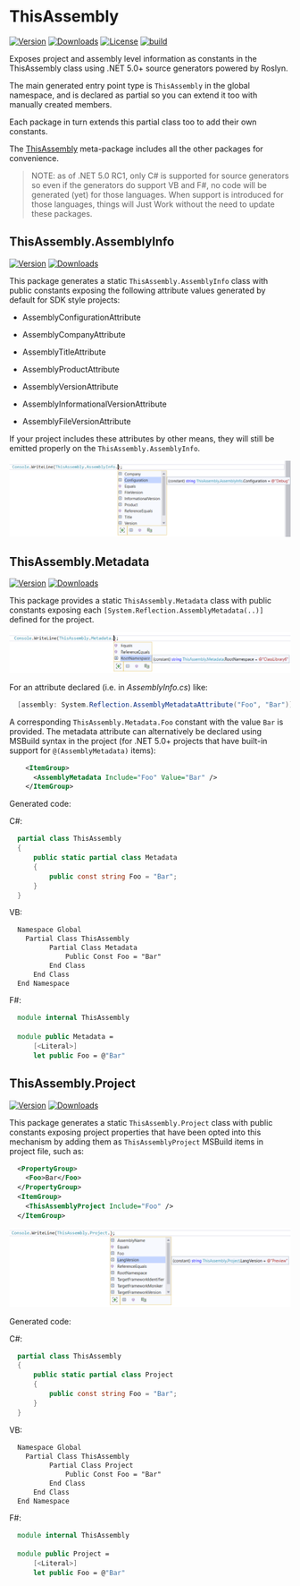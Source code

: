 # ThisAssembly

[![Version](https://img.shields.io/nuget/v/ThisAssembly.svg?color=royalblue)](https://www.nuget.org/packages/ThisAssembly)
[![Downloads](https://img.shields.io/nuget/dt/ThisAssembly.svg?color=green)](https://www.nuget.org/packages/ThisAssembly)
[![License](https://img.shields.io/github/license/kzu/ThisAssembly.svg?color=blue)](https://github.com//kzu/ThisAssembly/blob/main/LICENSE)
[![build](https://github.com/kzu/ThisAssembly/workflows/build/badge.svg)](https://github.com/kzu/ThisAssembly/actions)


Exposes project and assembly level information as constants in the ThisAssembly 
class using .NET 5.0+ source generators powered by Roslyn.

The main generated entry point type is `ThisAssembly` in the global namespace, 
and is declared as partial so you can extend it too with manually created members.

Each package in turn extends this partial class too to add their own constants.

The [ThisAssembly](https://nuget.org/packages/ThisAssembly) meta-package includes 
all the other packages for convenience.

> NOTE: as of .NET 5.0 RC1, only C# is supported for source generators
> so even if the generators do support VB and F#, no code will be generated 
> (yet) for those languages. When support is introduced for those languages,
> things will Just Work without the need to update these packages.

## ThisAssembly.AssemblyInfo

[![Version](https://img.shields.io/nuget/v/ThisAssembly.AssemblyInfo.svg?color=royalblue)](https://www.nuget.org/packages/ThisAssembly.AssemblyInfo)
[![Downloads](https://img.shields.io/nuget/dt/ThisAssembly.AssemblyInfo.svg?color=darkgreen)](https://www.nuget.org/packages/ThisAssembly.AssemblyInfo)

This package generates a static `ThisAssembly.AssemblyInfo` class with public 
constants exposing the following attribute values generated by default for SDK style projects:

* AssemblyConfigurationAttribute
* AssemblyCompanyAttribute
* AssemblyTitleAttribute
* AssemblyProductAttribute

* AssemblyVersionAttribute
* AssemblyInformationalVersionAttribute
* AssemblyFileVersionAttribute

If your project includes these attributes by other means, they will still be emitted properly 
on the `ThisAssembly.AssemblyInfo`.

![](img/ThisAssembly.AssemblyInfo.png)

## ThisAssembly.Metadata

[![Version](https://img.shields.io/nuget/v/ThisAssembly.Metadata.svg?color=royalblue)](https://www.nuget.org/packages/ThisAssembly.Metadata)
[![Downloads](https://img.shields.io/nuget/dt/ThisAssembly.Metadata.svg?color=darkgreen)](https://www.nuget.org/packages/ThisAssembly.Metadata)

This package provides a static `ThisAssembly.Metadata` class with public 
constants exposing each `[System.Reflection.AssemblyMetadata(..)]` defined for 
the project.

![](img/ThisAssembly.Metadata.png)

For an attribute declared (i.e. in *AssemblyInfo.cs*) like:

```csharp
  [assembly: System.Reflection.AssemblyMetadataAttribute("Foo", "Bar")]
```

A corresponding `ThisAssembly.Metadata.Foo` constant with the value `Bar` is provided. 
The metadata attribute can alternatively be declared using MSBuild syntax in the project 
(for .NET 5.0+ projects that have built-in support for `@(AssemblyMetadata)` items):

```xml
    <ItemGroup>
      <AssemblyMetadata Include="Foo" Value="Bar" />
    </ItemGroup>
```

Generated code:

C#:

```csharp
  partial class ThisAssembly
  {
      public static partial class Metadata
      {
          public const string Foo = "Bar";
      }
  }
```

VB:
```vbnet
  Namespace Global
    Partial Class ThisAssembly
          Partial Class Metadata
              Public Const Foo = "Bar"
          End Class
      End Class
  End Namespace
```

F#:
```fsharp
  module internal ThisAssembly

  module public Metadata =
      [<Literal>]
      let public Foo = @"Bar"
```

## ThisAssembly.Project

[![Version](https://img.shields.io/nuget/v/ThisAssembly.Project.svg?color=royalblue)](https://www.nuget.org/packages/ThisAssembly.Project)
[![Downloads](https://img.shields.io/nuget/dt/ThisAssembly.Project.svg?color=darkgreen)](https://www.nuget.org/packages/ThisAssembly.Project)

This package generates a static `ThisAssembly.Project` class with public 
constants exposing project properties that have been opted into this mechanism by adding 
them as `ThisAssemblyProject` MSBuild items in project file, such as:

```xml
  <PropertyGroup>
    <Foo>Bar</Foo>
  </PropertyGroup>
  <ItemGroup>
    <ThisAssemblyProject Include="Foo" />
  </ItemGroup>
```

![](img/ThisAssembly.Project.png)

Generated code:

C#:

```csharp
  partial class ThisAssembly
  {
      public static partial class Project
      {
          public const string Foo = "Bar";
      }
  }
```

VB:
```vbnet
  Namespace Global
    Partial Class ThisAssembly
          Partial Class Project
              Public Const Foo = "Bar"
          End Class
      End Class
  End Namespace
```

F#:
```fsharp
  module internal ThisAssembly

  module public Project =
      [<Literal>]
      let public Foo = @"Bar"
```
